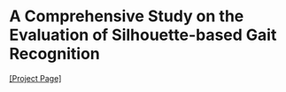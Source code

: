 # A Comprehensive Study on the Evaluation of Silhouette-based Gait Recognition

[[Project Page]](https://hshustc.github.io/TBIOM-Metric-Gait/)
